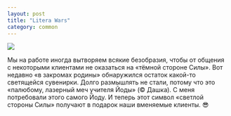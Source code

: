 ```yaml
---
layout: post
title: "Litera Wars"
category: common
---
```

![](https://pics.livejournal.com/quillcraft/pic/0007x8rc)

Мы на работе иногда вытворяем всякие безобразия, чтобы от общения с некоторыми клиентами не оказаться на «тёмной стороне Силы». Вот недавно «в закромах родины» обнаружился остаток какой-то светящейся сувенирки. Долго размышлять не стали, потому что это «палюбому, лазерный меч учителя Йоды» (© Дашка). С меня потребовали этого самого Йоду. И теперь этот символ «светлой стороны Силы» получают в подарок наши вменяемые клиенты. 😎
